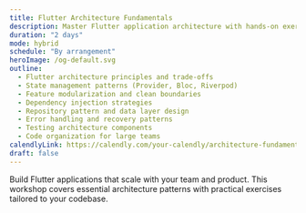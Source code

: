 ```yaml
---
title: Flutter Architecture Fundamentals
description: Master Flutter application architecture with hands-on exercises. Learn to design scalable, maintainable Flutter applications using proven patterns and best practices.
duration: "2 days"
mode: hybrid
schedule: "By arrangement"
heroImage: /og-default.svg
outline:
  - Flutter architecture principles and trade-offs
  - State management patterns (Provider, Bloc, Riverpod)
  - Feature modularization and clean boundaries
  - Dependency injection strategies
  - Repository pattern and data layer design
  - Error handling and recovery patterns
  - Testing architecture components
  - Code organization for large teams
calendlyLink: https://calendly.com/your-calendly/architecture-fundamentals
draft: false
---
```


Build Flutter applications that scale with your team and product. This workshop covers essential architecture patterns with practical exercises tailored to your codebase.